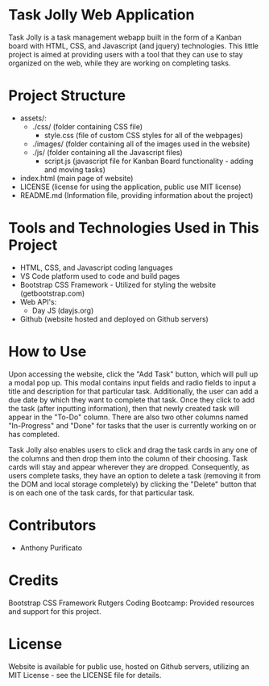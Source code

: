 # Task Jolly Web Application
Task Jolly is a task management webapp built in the form of a Kanban board with HTML, CSS, and Javascript (and jquery) technologies. This little project is aimed at providing users with a tool that they can use to stay organized on the web, while they are working on completing tasks.

# Project Structure
- assets/:
    - ./css/ (folder containing CSS file)
        - style.css (file of custom CSS styles for all of the webpages)
    - ./images/ (folder containing all of the images used in the website)
    - ./js/ (folder containing all the Javascript files)
        - script.js (javascript file for Kanban Board functionality - adding and moving tasks)
- index.html (main page of website)
- LICENSE (license for using the application, public use MIT license)
- README.md (Information file, providing information about the project)

# Tools and Technologies Used in This Project
- HTML, CSS, and Javascript coding languages
- VS Code platform used to code and build pages
- Bootstrap CSS Framework - Utilized for styling the website (getbootstrap.com)
- Web API's:
    - Day JS (dayjs.org)
- Github (website hosted and deployed on Github servers)

# How to Use
Upon accessing the website, click the "Add Task" button, which will pull up a modal pop up. This modal contains input fields and radio fields to input a title and description for that particular task. Additionally, the user can add a due date by which they want to complete that task. Once they click to add the task (after inputting information), then that newly created task will appear in the "To-Do" column. There are also two other columns named "In-Progress" and "Done" for tasks that the user is currently working on or has completed.

Task Jolly also enables users to click and drag the task cards in any one of the columns and then drop them into the column of their choosing. Task cards will stay and appear wherever they are dropped. Consequently, as users complete tasks, they have an option to delete a task (removing it from the DOM and local storage completely) by clicking the "Delete" button that is on each one of the task cards, for that particular task.


# Contributors
- Anthony Purificato


# Credits
Bootstrap CSS Framework
Rutgers Coding Bootcamp: Provided resources and support for this project.

# License
Website is available for public use, hosted on Github servers, utilizing an MIT License - see the LICENSE file for details.